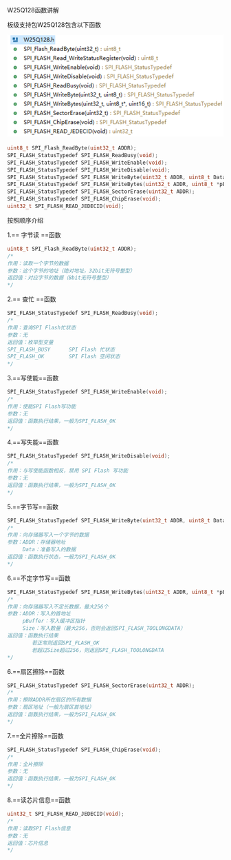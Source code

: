 W25Q128函数讲解

板级支持包W25Q128包含以下函数

<img src="PIC/image-20210209193637459.png" alt="image-20210209193637459" style="zoom:150%;" />

```c++
uint8_t SPI_Flash_ReadByte(uint32_t ADDR);
SPI_FLASH_StatusTypedef SPI_FLASH_ReadBusy(void);
SPI_FLASH_StatusTypedef SPI_FLASH_WriteEnable(void);
SPI_FLASH_StatusTypedef SPI_FLASH_WriteDisable(void);
SPI_FLASH_StatusTypedef SPI_FLASH_WriteByte(uint32_t ADDR, uint8_t Data);
SPI_FLASH_StatusTypedef SPI_FLASH_WriteBytes(uint32_t ADDR, uint8_t *pBuffer,uint16_t Size);
SPI_FLASH_StatusTypedef SPI_FLASH_SectorErase(uint32_t ADDR);
SPI_FLASH_StatusTypedef SPI_FLASH_ChipErase(void);
uint32_t SPI_FLASH_READ_JEDECID(void);
```

按照顺序介绍

1.== 字节读 ==函数

```c++
uint8_t SPI_Flash_ReadByte(uint32_t ADDR);
/*
作用：读取一个字节的数据
参数：这个字节的地址（绝对地址，32bit无符号整型）
返回值：对应字节的数据（8bit无符号整型）
*/
```

2.== 查忙 ==函数

```c++
SPI_FLASH_StatusTypedef SPI_FLASH_ReadBusy(void);
/*
作用：查询SPI Flash忙状态
参数：无
返回值：枚举型变量
SPI_FLASH_BUSY		SPI Flash 忙状态
SPI_FLASH_OK		SPI Flash 空闲状态
*/
```

3.==写使能==函数

```c++
SPI_FLASH_StatusTypedef SPI_FLASH_WriteEnable(void);
/*
作用：使能SPI Flash写功能
参数：无
返回值：函数执行结果，一般为SPI_FLASH_OK
*/
```

4.==写失能==函数

```c++
SPI_FLASH_StatusTypedef SPI_FLASH_WriteDisable(void);
/*
作用：与写使能函数相反，禁用 SPI Flash 写功能
参数：无
返回值：函数执行结果，一般为SPI_FLASH_OK
*/
```

5.==字节写==函数

```c++
SPI_FLASH_StatusTypedef SPI_FLASH_WriteByte(uint32_t ADDR, uint8_t Data);
/*
作用：向存储器写入一个字节的数据
参数：ADDR：存储器地址
	 Data：准备写入的数据
返回值：函数执行状态，一般为SPI_FLASH_OK
*/
```

6.==不定字节写==函数

```C++
SPI_FLASH_StatusTypedef SPI_FLASH_WriteBytes(uint32_t ADDR, uint8_t *pBuffer,uint16_t Size);
/*
作用：向存储器写入不定长数据，最大256个
参数：ADDR：写入的首地址
	 pBuffer：写入缓冲区指针
	 Size：写入数量（最大256，否则会返回SPI_FLASH_TOOLONGDATA）
返回值：函数执行结果
		若正常则返回SPI_FLASH_OK
		若超过Size超过256，则返回SPI_FLASH_TOOLONGDATA
*/
```

6.==扇区擦除==函数

```c++
SPI_FLASH_StatusTypedef SPI_FLASH_SectorErase(uint32_t ADDR);
/*
作用：擦除ADDR所在扇区的所有数据
参数：扇区地址（一般为扇区首地址）
返回值：函数执行结果，一般为SPI_FLASH_OK
*/
```

7.==全片擦除==函数

```c++
SPI_FLASH_StatusTypedef SPI_FLASH_ChipErase(void);
/*
作用：全片擦除
参数：无
返回值：函数执行结果，一般为SPI_FLASH_OK
*/
```

8.==读芯片信息==函数

```c++
uint32_t SPI_FLASH_READ_JEDECID(void);
/*
作用：读取SPI Flash信息
参数：无
返回值：芯片信息
*/
```

